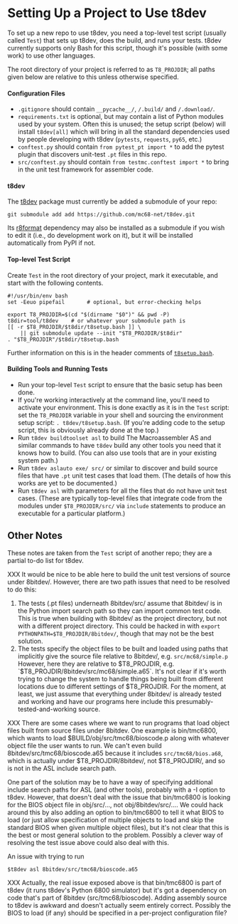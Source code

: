 Setting Up a Project to Use t8dev
=================================

To set up a new repo to use t8dev, you need a top-level test script
(usually called `Test`) that sets up t8dev, does the build, and runs your
tests. t8dev currently supports only Bash for this script, though it's
possible (with some work) to use other languages.

The root directory of your project is referred to as `T8_PROJDIR`; all
paths given below are relative to this unless otherwise specified.

#### Configuration Files

- `.gitignore` should contain `__pycache__/`, `/.build/` and `/.download/`.
- `requirements.txt` is optional, but may contain a list of Python modules
  used by your system. Often this is unused; the setup script (below) will
  install `t8dev[all]` which will bring in all the standard dependencies
  used by people developing with t8dev (`pytests`, `requests`, `py65`, etc.)
- `conftest.py` should contain `from pytest_pt import *` to add the pytest
  plugin that discovers unit-test `.pt` files in this repo.
- `src/conftest.py` should contain `from testmc.conftest import *` to bring
  in the unit test framework for assembler code.

#### t8dev

The [t8dev] package must currently be added a submodule of your repo:

    git submodule add add https://github.com/mc68-net/t8dev.git

Its [r8format] dependency may also be installed as a submodule if you
wish to edit it (i.e., do development work on it), but it will be
installed automatically from PyPI if not.

#### Top-level Test Script

Create `Test` in the root directory of your project, mark it executable,
and start with the following contents.

    #!/usr/bin/env bash
    set -Eeuo pipefail       # optional, but error-checking helps

    export T8_PROJDIR=$(cd "$(dirname "$0")" && pwd -P)
    t8dir=tool/t8dev    # or whatever your submodule path is
    [[ -r $T8_PROJDIR/$t8dir/t8setup.bash ]] \
        || git submodule update --init "$T8_PROJDIR/$t8dir"
    . "$T8_PROJDIR"/$t8dir/t8setup.bash

Further information on this is in the header comments of
[`t8setup.bash`](../t8setup.bash).

#### Building Tools and Running Tests

- Run your top-level `Test` script to ensure that the basic setup has been
  done.
- If you're working interactively at the command line, you'll need to
  activate your environment. This is done exactly as it is in the `Test`
  script: set the `T8_PROJDIR` variable in your shell and sourcing the
  environment setup script: `. t8dev/t8setup.bash`. (If you're adding
  code to the setup script, this is obviously already done at the top.)
- Run `t8dev buildtoolset asl` to build The Macroassembler AS and similar
  commands to have `t8dev` build any other tools you need that it knows how
  to build. (You can also use tools that are in your existing system path.)
- Run `t8dev aslauto exe/ src/` or similar to discover and build source
  files that have `.pt` unit test cases that load them. (The details of how
  this works are yet to be documented.)
- Run `t8dev asl` with parameters for all the files that do not have unit
  test cases. (These are typically top-level files that integrate code from
  the modules under `$T8_PROJDIR/src/` via `include` statements to produce
  an executable for a particular platform.)


Other Notes
-----------

These notes are taken from the `Test` script of another repo; they
are a partial to-do list for t8dev.

XXX It would be nice to be able here to build the unit test versions of
source under 8bitdev/. However, there are two path issues that need to
be resolved to do this:
1. The tests (.pt files) underneath 8bitdev/src/ assume that 8bitdev/
   is in the Python import search path so they can import common test
   code. This is true when building with 8bitdev/ as the project
   directory, but not with a different project directory. This could be
   hacked in with `export PYTHONPATH=$T8_PROJDIR/8bitdev/`,
   though that may not be the best solution.
2. The tests specify the object files to be built and loaded using
   paths that implicitly give the source file relative to 8bitdev/,
   e.g. `src/mc68/simple.p` However, here they are relative to
   $T8_PROJDIR, e.g. `$T8_PROJDIR/8bitdev/src/mc68/simple.a65`. It's
   not clear if it's worth trying to change the system to handle things
   being built from different locations due to different settings of
   $T8_PROJDIR.
For the moment, at least, we just assume that everything under 8bitdev/
is already tested and working and have our programs here include this
presumably-tested-and-working source.

XXX There are some cases where we want to run programs that load object
files built from source files under 8bitdev. One example is bin/tmc6800,
which wants to load $BUILD/obj/src/tmc68/bioscode.p along with whatever
object file the user wants to run. We can't even build
8bitdev/src/tmc68/bioscode.a65 because it includes `src/tmc68/bios.a68`,
which is actually under $T8_PROJDIR/8bitdev/, not $T8_PROJDIR/, and so is
not in the ASL include search path.

One part of the solution may be to have a way of specifying additional
include search paths for ASL (and other tools), probably with a -I
option to t8dev. However, that doesn't deal with the issue that
bin/tmc6800 is looking for the BIOS object file in obj/src/…, not
obj/8bitdev/src/…. We could hack around this by also adding an option
to bin/tmc6800 to tell it what BIOS to load (or just allow
specification of multiple objects to load and skip the standard BIOS
when given multiple object files), but it's not clear that this is the
best or most general solution to the problem. Possibly a clever way of
resolving the test issue above could also deal with this.

An issue with trying to run

    $t8dev asl 8bitdev/src/tmc68/bioscode.a65

XXX Actually, the real issue exposed above is that bin/tmc6800 is part
of t8dev (it runs t8dev's Python 6800 simulator) but it's got a
dependency on code that's part of 8bitdev (src/tmc68/bioscode). Adding
assembly source to t8dev is awkward and doesn't actually seem entirely
correct. Possibly the BIOS to load (if any) should be specified in a
per-project configuration file?



<!---------------------------------------------------------------------------->
[r8format]: https://github.com/mc68-net/r8format
[t8dev]: https://github.com/mc68-net/t8dev
